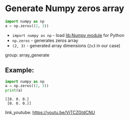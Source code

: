 # Generate Numpy zeros array

```python
import numpy as np
a = np.zeros((2, 3))
```

- `import numpy as np` - load [lib:Numpy module](/python-numpy/how-to-install-python-numpy-lib) for Python
- `np.zeros` - generates zeros array
- `(2, 3)` - generated array dimensions (`2x3` in our case)

group: array_generate

## Example: 
```python
import numpy as np
a = np.zeros((2, 3))
print(a)
```
```
[[0. 0. 0.]
 [0. 0. 0.]]

```

link_youtube: https://youtu.be/ViTCZGtdCNU
